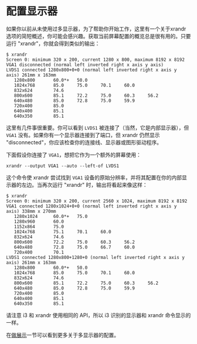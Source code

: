 # 配置显示器

如果你以前从未使用过多显示器，为了帮助你开始工作，这里有一个关于xrandr选项的简短概述，你可能会感兴趣。获取当前屏幕配置的概览总是很有用的。只要运行 "xrandr"，你就会得到类似的输出：
```
$ xrandr
Screen 0: minimum 320 x 200, current 1280 x 800, maximum 8192 x 8192
VGA1 disconnected (normal left inverted right x axis y axis)
LVDS1 connected 1280x800+0+0 (normal left inverted right x axis y axis) 261mm x 163mm
   1280x800       60.0*+   50.0
   1024x768       85.0     75.0     70.1     60.0
   832x624        74.6
   800x600        85.1     72.2     75.0     60.3     56.2
   640x480        85.0     72.8     75.0     59.9
   720x400        85.0
   640x400        85.1
   640x350        85.1
```

这里有几件事很重要。你可以看到 `LVDS1` 被连接了（当然，它是内部显示器），但 `VGA1` 没有。如果你有一个显示器连接到了端口，但 xrandr 仍然显示 "disconnected"，你应该检查你的连接线、显示器或图形驱动程序。

下面假设你连接了 `VGA1`，想把它作为一个额外的屏幕使用：
```
xrandr --output VGA1 --auto --left-of LVDS1
```

这个命令使 xrandr 尝试找到 `VGA1` 设备的原始分辨率，并将其配置在你的内部显示器的左边。当再次运行 "xrandr" 时，输出将看起来像这样：
```
$ xrandr
Screen 0: minimum 320 x 200, current 2560 x 1024, maximum 8192 x 8192
VGA1 connected 1280x1024+0+0 (normal left inverted right x axis y axis) 338mm x 270mm
   1280x1024      60.0*+   75.0
   1280x960       60.0
   1152x864       75.0
   1024x768       75.1     70.1     60.0
   832x624        74.6
   800x600        72.2     75.0     60.3     56.2
   640x480        72.8     75.0     66.7     60.0
   720x400        70.1
LVDS1 connected 1280x800+1280+0 (normal left inverted right x axis y axis) 261mm x 163mm
   1280x800       60.0*+   50.0
   1024x768       85.0     75.0     70.1     60.0
   832x624        74.6
   800x600        85.1     72.2     75.0     60.3     56.2
   640x480        85.0     72.8     75.0     59.9
   720x400        85.0
   640x400        85.1
   640x350        85.1
```

请注意 i3 和 xrandr 使用相同的 API，所以 i3 识别的显示器和 xrandr 命令显示的一样。

在[做展示](../i3和你的其他软件/做展示（多显示器）.md)一节可以看到更多关于多显示器的配置。

